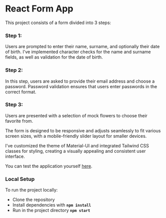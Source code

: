 # React Form App
This project consists of a form divided into 3 steps:

### Step 1:
Users are prompted to enter their name, surname, and optionally their date of birth. I've implemented character checks for the name and surname fields, as well as validation for the date of birth.
### Step 2: 
In this step, users are asked to provide their email address and choose a password. Password validation ensures that users enter passwords in the correct format.

### Step 3: 
Users are presented with a selection of mock flowers to choose their favorite from.

The form is designed to be responsive and adjusts seamlessly to fit various screen sizes, with a mobile-friendly slider layout for smaller devices.

I've customized the theme of Material-UI and integrated Tailwind CSS classes for styling, creating a visually appealing and consistent user interface.

You can test the application yourself <a href="https://stackblitz.com/~/github.com/agneseMarchionneschi/react-form-app">here</a>.
### Local Setup
To run the project locally:

- Clone the repository </br>
- Install dependencies with <b> `npm install`</b> </br>
- Run in the project directory <b> `npm start` </b> 
